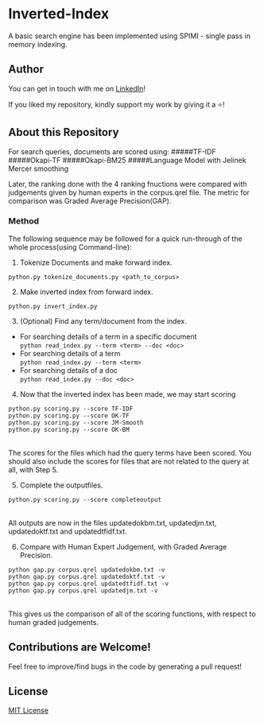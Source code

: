 # Inverted-Index
A basic search engine has been implemented using SPIMI - single pass in memory indexing. 


## Author
You can get in touch with me on <a class="btn-linkedin" href="https://www.linkedin.com/in/ibrahim-zfr/">LinkedIn</a>!

If you liked my repository, kindly support my work by giving it a ⭐!


## About this Repository
For search queries, documents are scored using:
#####TF-IDF
#####Okapi-TF
#####Okapi-BM25
#####Language Model with Jelinek Mercer smoothing

Later, the ranking done with the 4 ranking fnuctions were compared with judgements given by human experts in the corpus.qrel file. 
The metric for comparison was Graded Average Precision(GAP). 


### Method
The following sequence may be followed for a quick run-through of the whole process(using Command-line): 
1) Tokenize Documents and make forward index. <br>
```
python.py tokenize_documents.py <path_to_corpus> 
```

2) Make inverted index from forward index.<br>
``` 
python.py invert_index.py 
```


3) (Optional) Find any term/document from the index.<br>
* For searching details of a term in a specific document<br>
```python read_index.py --term <term> --doc <doc> ```<br>
* For searching details of a term<br>
```python read_index.py --term <term> ```<br>
* For searching details of a doc<br>
```python read_index.py --doc <doc> ```<br>


4) Now that the inverted index has been made, we may start scoring <br>
``` 
python.py scoring.py --score TF-IDF
python.py scoring.py --score OK-TF
python.py scoring.py --score JM-Smooth
python.py scoring.py --score OK-BM
```
<br>
The scores for the files which had the query terms have been scored. 
You should also include the scores for files that are not related to the query at all, with Step 5. 
<br>

5) Complete the outputfiles. 
``` 
python.py scoring.py --score completeoutput
```
<br>
All outputs are now in the files updatedokbm.txt, updatedjm.txt, updatedoktf.txt and updatedtfidf.txt.<br>



6) Compare with Human Expert Judgement, with Graded Average Precision. <br>
```
python gap.py corpus.qrel updatedokbm.txt -v 
python gap.py corpus.qrel updatedoktf.txt -v 
python gap.py corpus.qrel updatedtfidf.txt -v 
python gap.py corpus.qrel updatedjm.txt -v 
```
<br>
 This gives us the comparison of all of the scoring functions, with respect to human graded judgements. 



## Contributions are Welcome!
Feel free to improve/find bugs in the code by generating a pull request!<br>




## License
[MIT License](https://github.com/ibrahimzafar/Inverted-Index/blob/master/LICENSE)



